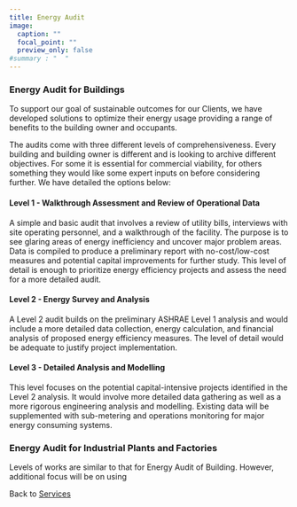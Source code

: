 ```yaml
---
title: Energy Audit
image:
  caption: ""
  focal_point: ""
  preview_only: false
#summary : "  "
---
```


### Energy Audit for Buildings

To support our goal of sustainable outcomes for our Clients, we have developed
solutions to optimize their energy usage providing a range of benefits to the
building owner and occupants.

The audits come with three different levels of comprehensiveness. Every building
and building owner is different and is looking to archive different objectives.
For some it is essential for commercial viability, for others something they
would like some expert inputs on before considering further. We have detailed
the options below:

#### Level 1 - Walkthrough Assessment and Review of Operational Data

A simple and basic audit that involves a review of utility bills, interviews
with site operating personnel, and a walkthrough of the facility. The purpose is
to see glaring areas of energy inefficiency and uncover major problem areas.
Data is compiled to produce a preliminary report with no-cost/low-cost measures
and potential capital improvements for further study. This level of detail is
enough to prioritize energy efficiency projects and assess the need for a more
detailed audit.

#### Level 2 - Energy Survey and Analysis

A Level 2 audit builds on the preliminary ASHRAE Level 1 analysis and would
include a more detailed data collection, energy calculation, and financial
analysis of proposed energy efficiency measures. The level of detail would be
adequate to justify project implementation.

#### Level 3 - Detailed Analysis and Modelling

This level focuses on the potential capital-intensive projects identified in the
Level 2 analysis. It would involve more detailed data gathering as well as a
more rigorous engineering analysis and modelling. Existing data will be
supplemented with sub-metering and operations monitoring for major energy
consuming systems.

### Energy Audit for Industrial Plants and Factories

Levels of works are similar to that for Energy Audit of Building. However,
additional focus will be on using

Back to [Services](/service)
